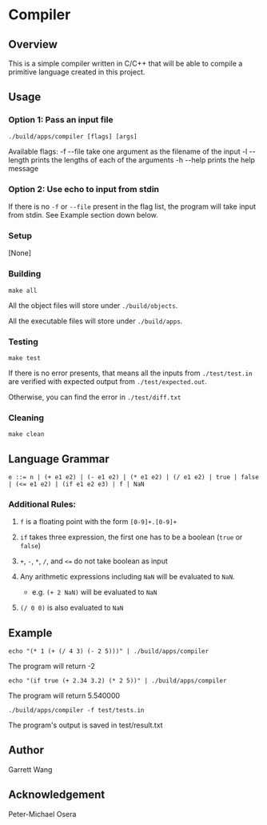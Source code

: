 # Compiler

## Overview
This is a simple compiler written in C/C++ that will be able to compile a primitive language created in this project.

## Usage

### Option 1: Pass an input file

`./build/apps/compiler [flags] [args]`

Available flags:
	-f --file		take one argument as the filename of the input
	-l --length		prints the lengths of each of the arguments
	-h --help		prints the help message

### Option 2: Use echo to input from stdin

If there is no `-f` or `--file` present in the flag list, the program will take input from stdin. See Example section down below.

### Setup
[None]

### Building
`make all`

All the object files will store under `./build/objects`.

All the executable files will store under `./build/apps`.

### Testing
`make test`

If there is no error presents, that means all the inputs from `./test/test.in` are verified with expected output from `./test/expected.out`.

Otherwise, you can find the error in `./test/diff.txt`

### Cleaning
`make clean`

## Language Grammar
`e ::= n | (+ e1 e2) | (- e1 e2) | (* e1 e2) | (/ e1 e2)
       | true | false | (<= e1 e2) | (if e1 e2 e3)
       | f | NaN`

### Additional Rules:

1. `f` is a floating point with the form `[0-9]+.[0-9]+`

2. `if` takes three expression, the first one has to be a boolean (`true` or `false`)

3. `+`, `-`, `*`, `/`, and `<=` do not take boolean as input

4. Any arithmetic expressions including `NaN` will be evaluated to `NaN`.
   - e.g. `(+ 2 NaN)` will be evaluated to `NaN`

5. `(/ 0 0)` is also evaluated to `NaN`

## Example
`echo "(* 1 (+ (/ 4 3) (- 2 5)))" | ./build/apps/compiler`

The program will return -2


`echo "(if true (+ 2.34 3.2) (* 2 5))" | ./build/apps/compiler`

The program will return 5.540000


`./build/apps/compiler -f test/tests.in`

The program's output is saved in test/result.txt


## Author
Garrett Wang

## Acknowledgement
Peter-Michael Osera
